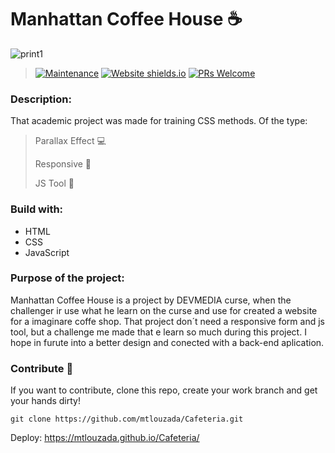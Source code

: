 # Manhattan Coffee House ☕

![print1](https://github.com/mtlouzada/Cafeteria/assets/120414065/45f894e1-0732-4cec-8a64-757639d77c7d)

> [![Maintenance](https://img.shields.io/badge/Maintained%3F-yes-green.svg)](https://GitHub.com/Naereen/StrapDown.js/graphs/commit-activity) [![Website shields.io](https://img.shields.io/website-up-down-green-red/http/shields.io.svg)](http://shields.io/) [![PRs Welcome](https://img.shields.io/badge/PRs-welcome-brightgreen.svg?style=flat-square)](http://makeapullrequest.com)

### Description:

That academic project was made for training CSS methods. Of the type:

> Parallax Effect 💻
>
> Responsive 📱
>
> JS Tool 🔧


### Build with:

* HTML
* CSS
* JavaScript

### Purpose of the project:

Manhattan Coffee House is a project by DEVMEDIA curse, when the challenger ir use what he learn on the curse and use for created a website for a imaginare coffe shop. That project don´t need a responsive form and js tool, but a challenge me made that e learn so much during this project. I hope in furute into a better design and conected with a back-end aplication.

### Contribute 🚀

If you want to contribute, clone this repo, create your work branch and get your hands dirty!


``git clone https://github.com/mtlouzada/Cafeteria.git``



Deploy: https://mtlouzada.github.io/Cafeteria/
